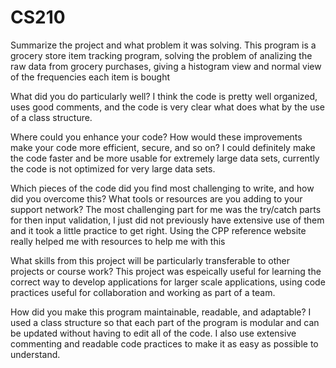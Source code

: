 # CS210
Summarize the project and what problem it was solving.
  This program is a grocery store item tracking program, solving the problem of analizing the raw data from grocery purchases, giving a histogram view and normal view of the frequencies each item is bought

What did you do particularly well?
  I think the code is pretty well organized, uses good comments, and the code is very clear what does what by the use of a class structure.

Where could you enhance your code? How would these improvements make your code more efficient, secure, and so on?
  I could definitely make the code faster and be more usable for extremely large data sets, currently the code is not optimized for very large data sets.
  
Which pieces of the code did you find most challenging to write, and how did you overcome this? What tools or resources are you adding to your support network?
  The most challenging part for me was the try/catch parts for then input validation, I just did not previously have extensive use of them and it took a little practice to get right. Using the CPP reference website really helped me with resources to help me with this
  
What skills from this project will be particularly transferable to other projects or course work?
  This project was espeically useful for learning the correct way to develop applications for larger scale applications, using code practices useful for collaboration and working as part of a team.
  
How did you make this program maintainable, readable, and adaptable?
 I used a class structure so that each part of the program is modular and can be updated without having to edit all of the code. I also use extensive commenting and readable code practices to make it as easy as possible to understand.
